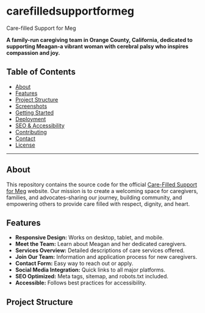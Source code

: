 # carefilledsupportformeg
Care-filled Support for Meg

**A family-run caregiving team in Orange County, California, dedicated to supporting Meagan-a vibrant woman with cerebral palsy who inspires compassion and joy.**

## Table of Contents

- [About](#about)
- [Features](#features)
- [Project Structure](#project-structure)
- [Screenshots](#screenshots)
- [Getting Started](#getting-started)
- [Deployment](#deployment)
- [SEO & Accessibility](#seo--accessibility)
- [Contributing](#contributing)
- [Contact](#contact)
- [License](#license)

---

## About

This repository contains the source code for the official [Care-Filled Support for Meg](https://carefilledsupportformeg.com) website. Our mission is to create a welcoming space for caregivers, families, and advocates-sharing our journey, building community, and empowering others to provide care filled with respect, dignity, and heart.

## Features

- **Responsive Design:** Works on desktop, tablet, and mobile.
- **Meet the Team:** Learn about Meagan and her dedicated caregivers.
- **Services Overview:** Detailed descriptions of care services offered.
- **Join Our Team:** Information and application process for new caregivers.
- **Contact Form:** Easy way to reach out or apply.
- **Social Media Integration:** Quick links to all major platforms.
- **SEO Optimized:** Meta tags, sitemap, and robots.txt included.
- **Accessible:** Follows best practices for accessibility.

## Project Structure

